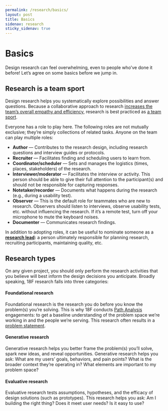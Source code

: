 ```yaml
---
permalink: /research/basics/
layout: post
title: Basics
sidenav: research
sticky_sidenav: true
---
```


# Basics

Design research can feel overwhelming, even to people who’ve done it before! Let’s agree on some basics before we jump in.

## Research is a team sport

Design research helps you systematically explore possibilities and answer questions. Because a collaborative approach to research [increases the team’s overall empathy and efficiency](https://18f.gsa.gov/2016/08/16/what-happens-when-the-whole-team-joins-user-interviews/), research is best practiced as [a team sport](http://www.myddelton.co.uk/blog/user-research-is-a-team-sport). 

Everyone has a role to play here. The following roles are not mutually exclusive; they’re simply collections of related tasks. Anyone on the team can play multiple roles:

- **Author** — Contributes to the research design, including research questions and interview guides or protocols.
- **Recruiter** — Facilitates finding and scheduling users to learn from. 
- **Coordinator/scheduler** — Sets and manages the logistics (times, places, stakeholders) of the research.
- **Interviewer/moderator** — Facilitates the interview or activity. This person should be able to give their full attention to the participant(s) and should not be responsible for capturing responses.
- **Notetaker/recorder** — Documents what happens during the research (e.g., during a usability test).
- **Observer** — This is the default role for teammates who are new to research. Observers should listen to interviews, observe usability tests, etc. without influencing the research. If it’s a remote test, turn off your microphone to mute the keyboard noises. 
- **Documenter** — Communicates research findings.

In addition to adopting roles, it can be useful to nominate someone as a **[research lead]({site_url}}/research/lead/):** a person ultimately responsible for planning research, recruiting participants, maintaining quality, etc. 


## Research types

On any given project, you should only perform the research activities that you believe will best inform the design decisions you anticipate. Broadly speaking, 18F research falls into three categories:

#### Foundational research

Foundational research is the research you do before you know the problem(s) you’re solving. This is why 18F conducts [Path Analysis](https://github.com/18F/path-analysis) engagements: to get a baseline understanding of the problem space we’re working in and the people we’re serving. This research often results in a [problem statement](https://github.com/18F/path-analysis/blob/master/approach.md#2-draft-a-problem-statement). 

#### Generative research

Generative research helps you better frame the problem(s) you’ll solve, spark new ideas, and reveal opportunities. Generative research helps you ask: What are my users’ goals, behaviors, and pain points? What is the broader context they’re operating in? What elements are important to my problem space?

#### Evaluative research

Evaluative research tests assumptions, hypotheses, and the efficacy of design solutions (such as prototypes). This research helps you ask: Am I building the right thing? Does it meet user needs? Is it easy to use?
